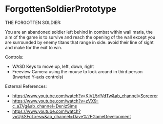 # ForgottenSoldierPrototype

THE FORGOTTEN SOLDIER: 

You are an abandoned soldier left behind in combat within wall maria, the aim of the game is to survive and reach the opening of the wall except you are surrounded by enemy titans that range in side. avoid their line of sight and make for the exit to win.

Controls:
- WASD Keys to move up, left, down, right
- Freeview Camera using the mouse to look around in third person (Inverted Y-axis controls)


External References:
- https://www.youtube.com/watch?v=KiVL5rfVdTw&ab_channel=Sorcerer
- https://www.youtube.com/watch?v=zVX9-c_aZVg&ab_channel=DenizSims
- https://www.youtube.com/watch?v=UjkSFoLxesw&ab_channel=Dave%2FGameDevelopment

